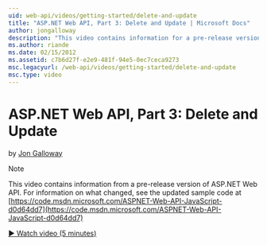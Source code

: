```yaml
---
uid: web-api/videos/getting-started/delete-and-update
title: "ASP.NET Web API, Part 3: Delete and Update | Microsoft Docs"
author: jongalloway
description: "This video contains information for a pre-release version of ASP.NET Web API"
ms.author: riande
ms.date: 02/15/2012
ms.assetid: c7b6d27f-e2e9-481f-94e5-0ec7ceca9273
msc.legacyurl: /web-api/videos/getting-started/delete-and-update
msc.type: video
---
```

# ASP.NET Web API, Part 3: Delete and Update

by [Jon Galloway](https://github.com/jongalloway)

> [!NOTE]
> This video contains information from a pre-release version of ASP.NET Web API. For information on what changed, see the updated sample code at [https://code.msdn.microsoft.com/ASPNET-Web-API-JavaScript-d0d64dd7](https://code.msdn.microsoft.com/ASPNET-Web-API-JavaScript-d0d64dd7)

[&#9654; Watch video (5 minutes)](https://learn.microsoft.com/en-us/shows/asp-net-site-videos/delete-update)
